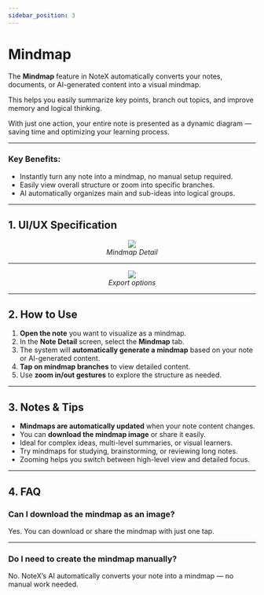 ```yaml
---
sidebar_position: 3
---
```


# Mindmap

The **Mindmap** feature in NoteX automatically converts your notes, documents, or AI-generated content into a visual mindmap.

This helps you easily summarize key points, branch out topics, and improve memory and logical thinking.

With just one action, your entire note is presented as a dynamic diagram — saving time and optimizing your learning process.

---

### Key Benefits:

- Instantly turn any note into a mindmap, no manual setup required.
- Easily view overall structure or zoom into specific branches.
- AI automatically organizes main and sub-ideas into logical groups.

---

## 1. UI/UX Specification

<p align="center">
<img src="https://pub-661d733d32f14d8684c7617d2f2e3372.r2.dev/docs/mindmap_detail.jpg"/>
<br />
<em>Mindmap Detail</em>
</p>

---

<p align="center">
<img src="https://pub-661d733d32f14d8684c7617d2f2e3372.r2.dev/docs/mindmap_landscape.jpg"/>
<br />
<em>Export options</em>
</p>

---

## 2. How to Use

1. **Open the note** you want to visualize as a mindmap.
2. In the **Note Detail** screen, select the **Mindmap** tab.
3. The system will **automatically generate a mindmap** based on your note or AI-generated content.
4. **Tap on mindmap branches** to view detailed content.
5. Use **zoom in/out gestures** to explore the structure as needed.

---

## 3. Notes & Tips

- **Mindmaps are automatically updated** when your note content changes.
- You can **download the mindmap image** or share it easily.
- Ideal for complex ideas, multi-level summaries, or visual learners.
- Try mindmaps for studying, brainstorming, or reviewing long notes.
- Zooming helps you switch between high-level view and detailed focus.

---

## 4. FAQ

### Can I download the mindmap as an image?

Yes. You can download or share the mindmap with just one tap.

---

### Do I need to create the mindmap manually?

No. NoteX’s AI automatically converts your note into a mindmap — no manual work needed.
